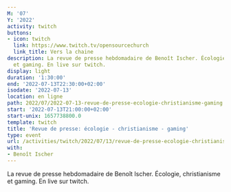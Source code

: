 ```yaml
---
M: '07'
Y: '2022'
activity: twitch
buttons:
- icon: twitch
  link: https://www.twitch.tv/opensourcechurch
  link_title: Vers la chaine
description: La revue de presse hebdomadaire de Benoît Ischer. Écologie, christianisme
  et gaming. En live sur twitch.
display: light
duration: '1:30:00'
end: '2022-07-13T22:30:00+02:00'
isodate: '2022-07-13'
location: en ligne
path: 2022/07/2022-07-13-revue-de-presse-ecologie-christianisme-gaming.md
start: '2022-07-13T21:00:00+02:00'
start-unix: 1657738800.0
template: twitch
title: 'Revue de presse: écologie - christianisme - gaming'
type: event
url: /activities/twitch/2022/07/13/revue-de-presse-ecologie-christianisme-gaming
with:
- Benoît Ischer
---
```

La revue de presse hebdomadaire de Benoît Ischer. Écologie, christianisme et gaming. En live sur twitch.